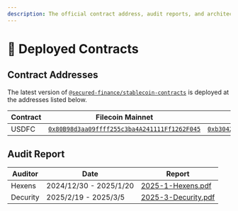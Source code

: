 ```yaml
---
description: The official contract address, audit reports, and architecture diagram
---
```


# 📔 Deployed Contracts

## Contract Addresses

The latest version of [`@secured-finance/stablecoin-contracts`](https://github.com/Secured-Finance/stablecoin-contracts) is deployed at the addresses listed below.

<table><thead><tr><th width="153.1953125">Contract</th><th width="291">Filecoin Mainnet</th><th>Filecoin Calibration Testnet</th></tr></thead><tbody><tr><td>USDFC</td><td><a href="https://filfox.info/en/address/0x80B98d3aa09ffff255c3ba4A241111Ff1262F045"><code>0x80B98d3aa09ffff255c3ba4A241111Ff1262F045</code></a></td><td><a href="https://calibration.filfox.info/en/address/0xb3042734b608a1B16e9e86B374A3f3e389B4cDf0?t=3"><code>0xb3042734b608a1B16e9e86B374A3f3e389B4cDf0</code></a></td></tr></tbody></table>



## Audit Report&#x20;

| Auditor   | Date                   | Report                                                                                                                  |
| --------- | ---------------------- | ----------------------------------------------------------------------------------------------------------------------- |
| Hexens    | 2024/12/30 - 2025/1/20 | [2025-1-Hexens.pdf](https://github.com/Secured-Finance/stablecoin-contracts/blob/develop/audits/2025-01-Hexens.pdf)     |
| Decurity  | 2025/2/19 - 2025/3/5   | [2025-3-Decurity.pdf](https://github.com/Secured-Finance/stablecoin-contracts/blob/develop/audits/2025-03-Decurity.pdf) |
